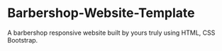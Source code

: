 # Barbershop-Website-Template
A barbershop responsive website built by yours truly using HTML, CSS Bootstrap.
